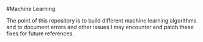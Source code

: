 #Machine Learning

The point of this repository is to build different machine learning algorithms and to document errors and other issues I may encounter and patch these fixes for future references.
